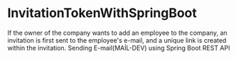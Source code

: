 # InvitationTokenWithSpringBoot
If the owner of the company wants to add an employee to the company, an invitation is first sent to the employee's e-mail, and a unique link is created within the invitation.
Sending E-mail(MAİL-DEV) using Spring Boot REST API
